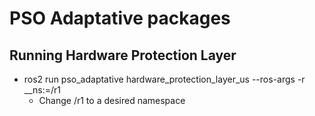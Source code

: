 # PSO Adaptative packages

## Running Hardware Protection Layer

* ros2 run pso_adaptative hardware_protection_layer_us --ros-args -r __ns:=/r1
    * Change /r1 to a desired namespace